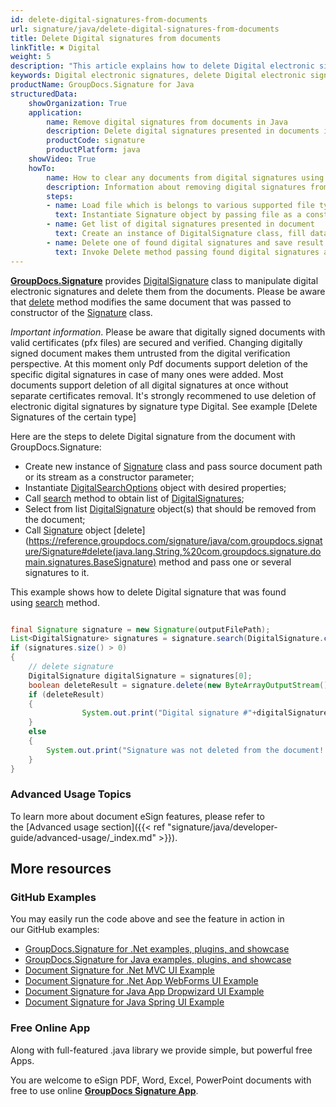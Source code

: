 ```yaml
---
id: delete-digital-signatures-from-documents
url: signature/java/delete-digital-signatures-from-documents
title: Delete Digital signatures from documents
linkTitle: ✖ Digital
weight: 5
description: "This article explains how to delete Digital electronic signatures with GroupDocs.Signature API."
keywords: Digital electronic signatures, delete Digital electronic signatures, how to delete Digital electronic signatures
productName: GroupDocs.Signature for Java
structuredData:
    showOrganization: True
    application:    
        name: Remove digital signatures from documents in Java    
        description: Delete digital signatures presented in documents in convenient way with Java language and GroupDocs.Signature for Java APIs
        productCode: signature
        productPlatform: java 
    showVideo: True
    howTo:
        name: How to clear any documents from digital signatures using Java 
        description: Information about removing digital signatures from documents by Java
        steps:
        - name: Load file which is belongs to various supported file types
          text: Instantiate Signature object by passing file as a constructor parameter. You may provide either file path or file stream. 
        - name: Get list of digital signatures presented in document 
          text: Create an instance of DigitalSignature class, fill data and call Search method of signature.
        - name: Delete one of found digital signatures and save result 
          text: Invoke Delete method passing found digital signatures and file path for signed file. File stream can be used as well.
---
```

[**GroupDocs.Signature**](https://products.groupdocs.com/signature/java) provides [DigitalSignature](https://reference.groupdocs.com/signature/java/com.groupdocs.signature.domain.signatures/DigitalSignature) class to manipulate digital electronic signatures and delete them from the documents.
Please be aware that [delete](https://reference.groupdocs.com/signature/java/com.groupdocs.signature/Signature#delete(java.lang.String,%20int)) method modifies the same document that was passed to constructor of the [Signature](https://reference.groupdocs.com/signature/java/com.groupdocs.signature/Signature) class.

*Important information*. Please be aware that digitally signed documents with valid certificates (pfx files) are secured and verified. Changing digitally signed document makes them untrusted from the digital verification perspective. At this moment only Pdf documents support deletion of the specific digital signatures in case of many ones were added. Most documents support deletion of all digital signatures at once without separate certificates removal. It's strongly recommened to use deletion of electronic digital signatures by signature type Digital. See example [Delete Signatures of the certain type]

Here are the steps to delete Digital signature from the document with GroupDocs.Signature:

* Create new instance of [Signature](https://reference.groupdocs.com/signature/java/com.groupdocs.signature/Signature) class and pass source document path or its stream as a constructor parameter;
* Instantiate [DigitalSearchOptions](https://reference.groupdocs.com/signature/java/com.groupdocs.signature.options.search/DigitalSearchOptions) object with desired properties;
* Call [search](https://reference.groupdocs.com/signature/java/com.groupdocs.signature/Signature#search(java.lang.Class,%20com.groupdocs.signature.options.search.SearchOptions)) method to obtain list of [DigitalSignatures](https://reference.groupdocs.com/signature/java/com.groupdocs.signature.domain.signatures/DigitalSignature);
* Select from list [DigitalSignature](https://reference.groupdocs.com/signature/java/com.groupdocs.signature.domain.signatures/DigitalSignature) object(s) that should be removed from the document;
* Call [Signature](https://reference.groupdocs.com/signature/java/com.groupdocs.signature/Signature) object [delete](https://reference.groupdocs.com/signature/java/com.groupdocs.signature/Signature#delete(java.lang.String,%20com.groupdocs.signature.domain.signatures.BaseSignature) method and pass one or several signatures to it.

This example shows how to delete Digital signature that was found using [search](https://reference.groupdocs.com/signature/java/com.groupdocs.signature/Signature#search(java.lang.Class,%20com.groupdocs.signature.options.search.SearchOptions)) method.

```java

final Signature signature = new Signature(outputFilePath);
List<DigitalSignature> signatures = signature.search(DigitalSignature.class, SignatureType.Digital);
if (signatures.size() > 0)
{
	// delete signature
	DigitalSignature digitalSignature = signatures[0];
	boolean deleteResult = signature.delete(new ByteArrayOutputStream(), digitalSignature);	
	if (deleteResult)
	{
				System.out.print("Digital signature #"+digitalSignature.getThumbprint()+" from the "+digitalSignature.getSignTime()+" was deleted from document ['"+fileName+"'].");
	}
	else
	{
		System.out.print("Signature was not deleted from the document! Signature# "+digitalSignature.getThumbprint()+" was not found!");
	}
}
```

### Advanced Usage Topics

To learn more about document eSign features, please refer to the [Advanced usage section]({{< ref "signature/java/developer-guide/advanced-usage/_index.md" >}}).

## More resources

### GitHub Examples

You may easily run the code above and see the feature in action in our GitHub examples:

* [GroupDocs.Signature for .Net examples, plugins, and showcase](https://github.com/groupdocs-signature/GroupDocs.Signature-for-.Net)
* [GroupDocs.Signature for Java examples, plugins, and showcase](https://github.com/groupdocs-signature/GroupDocs.Signature-for-Java)
* [Document Signature for .Net MVC UI Example](https://github.com/groupdocs-signature/GroupDocs.Signature-for-.Net-MVC)
* [Document Signature for .Net App WebForms UI Example](https://github.com/groupdocs-signature/GroupDocs.Signature-for-.Net-WebForms)
* [Document Signature for Java App Dropwizard UI Example](https://github.com/groupdocs-signature/GroupDocs.Signature-for-Java-Dropwizard)
* [Document Signature for Java Spring UI Example](https://github.com/groupdocs-signature/GroupDocs.Signature-for-Java-Spring)

### Free Online App

Along with full-featured .java library we provide simple, but powerful free Apps.

You are welcome to eSign PDF, Word, Excel, PowerPoint documents with free to use online **[GroupDocs Signature App](https://products.groupdocs.app/signature)**.
